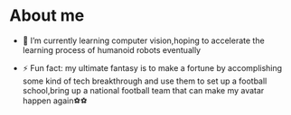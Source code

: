 # About me

<!--
**AM-26/AM-26** is a ✨ _special_ ✨ repository because its `README.md` (this file) appears on your GitHub profile.
-->
- 🌱 I’m currently learning computer vision,hoping to accelerate the learning process of humanoid robots eventually

- ⚡ Fun fact: my ultimate fantasy is to make a fortune by accomplishing some kind of tech breakthrough and use them to set up a football school,bring up a national football team that can make my avatar happen again⚽⚽
